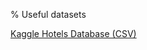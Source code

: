 % Useful datasets

[Kaggle Hotels Database (CSV)](https://www.kaggle.com/datasets/raj713335/tbo-hotels-dataset/data)

